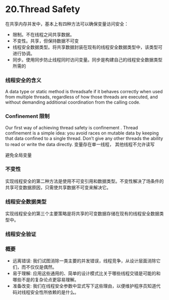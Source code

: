 # 20.Thread Safety

在共享内存并发中，基本上有四种方法可以确保变量访问安全：

- 限制。不在线程之间共享数据。
- 不变性。共享，但保持数据不可变
- 线程安全数据类型。将共享数据封装在现有的线程安全数据类型中，该类型可进行协调。
- 同步。使用同步防止线程同时访问变量。同步是构建自己的线程安全数据类型所需的

### 线程安全的含义
A data type or static method is threadsafe if it behaves correctly when used from multiple threads, regardless of how those threads are executed, and without demanding additional coordination from the calling code.

### Confinement 限制
Our first way of achieving thread safety is confinement . Thread confinement is a simple idea: you avoid races on mutable data by keeping that data confined to a single thread. Don’t give any other threads the ability to read or write the data directly.
变量存在单一线程， 其他线程不允许读写

避免全局变量

### 不变性

实现线程安全的第二种方法是使用不可变引用和数据类型。不变性解决了场条件的共享可变数据原因，只需使共享数据不可变来解决它。

### 线程安全数据类型

实现线程安全的第三个主要策略是将共享的可变数据存储在现有的线程安全数据类型中。

### 线程安全验证

### 概要
- 远离错误: 我们试图消除一类主要的并发错误，线程竞争，从设计层面消除它们，而不仅仅是偶然。
- 易于理解: 应用这些通用的、简单的设计模式比关于哪些线程交错是可能的和哪些不是的复杂论点更容易理解。
- 准备改变: 我们在线程安全参数中显式写下这些理由，以便维护程序员知道代码对线程安全性所依赖的是什么。